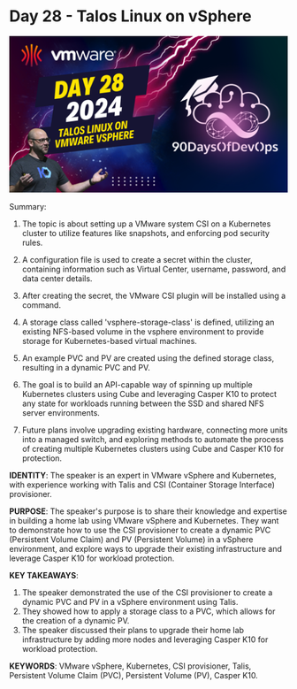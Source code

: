 # Day 28 - Talos Linux on vSphere
[![Watch the video](thumbnails/day28.png)](https://www.youtube.com/watch?v=9y7m0PgW2UM)

 Summary:

1. The topic is about setting up a VMware system CSI on a Kubernetes cluster to utilize features like snapshots, and enforcing pod security rules.

2. A configuration file is used to create a secret within the cluster, containing information such as Virtual Center, username, password, and data center details.

3. After creating the secret, the VMware CSI plugin will be installed using a command.

4. A storage class called 'vsphere-storage-class' is defined, utilizing an existing NFS-based volume in the vsphere environment to provide storage for Kubernetes-based virtual machines.

5. An example PVC and PV are created using the defined storage class, resulting in a dynamic PVC and PV.

6. The goal is to build an API-capable way of spinning up multiple Kubernetes clusters using Cube and leveraging Casper K10 to protect any state for workloads running between the SSD and shared NFS server environments.

7. Future plans involve upgrading existing hardware, connecting more units into a managed switch, and exploring methods to automate the process of creating multiple Kubernetes clusters using Cube and Casper K10 for protection.
   

**IDENTITY**: The speaker is an expert in VMware vSphere and Kubernetes, with experience working with Talis and CSI (Container Storage Interface) provisioner.

**PURPOSE**: The speaker's purpose is to share their knowledge and expertise in building a home lab using VMware vSphere and Kubernetes. They want to demonstrate how to use the CSI provisioner to create a dynamic PVC (Persistent Volume Claim) and PV (Persistent Volume) in a vSphere environment, and explore ways to upgrade their existing infrastructure and leverage Casper K10 for workload protection.

**KEY TAKEAWAYS**:

1. The speaker demonstrated the use of the CSI provisioner to create a dynamic PVC and PV in a vSphere environment using Talis.
2. They showed how to apply a storage class to a PVC, which allows for the creation of a dynamic PV.
3. The speaker discussed their plans to upgrade their home lab infrastructure by adding more nodes and leveraging Casper K10 for workload protection.

**KEYWORDS**: VMware vSphere, Kubernetes, CSI provisioner, Talis, Persistent Volume Claim (PVC), Persistent Volume (PV), Casper K10.
